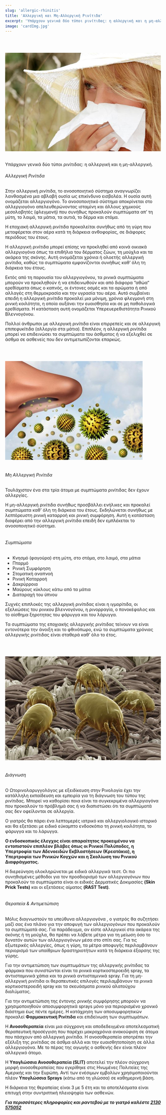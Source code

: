 ```yaml
---
slug: 'allergic-rhinitis'
title: 'Αλλεργική και Μη-Αλλεργική Ρινίτιδα'
excerpt: 'Υπάρχουν γενικά δύο τύποι ρινίτιδας: η αλλεργική και η μη-αλλεργική.'
image: 'cardImg.jpg'
---
```

<br/>
<br/>

![alt text](cardImg.jpg)
<br/>
<br/>

Υπάρχουν γενικά δύο τύποι ρινίτιδας: η αλλεργική και η μη-αλλεργική.

###### Αλλεργική Ρινίτιδα
Στην αλλεργική ρινίτιδα, το ανοσοποιητικό σύστημα αναγνωρίζει λανθασμένα μια αβλαβή ουσία ως επικίνδυνο εισβολέα. Η ουσία αυτή ονομάζεται αλλεργιογόνο. Το ανοσοποιητικό σύστημα αποκρίνεται στο αλλεργιογόνο απελευθερώνοντας ισταμίνη και άλλους χημικούς μεσολαβητές (φλεγμονή) που συνήθως προκαλούν συμπτώματα απ’ τη μύτη, το λαιμό, τα μάτια, τα αυτιά, το δέρμα και στόμα.

Η εποχιακή αλλεργική ρινίτιδα προκαλείται συνήθως από τη γύρη που μεταφέρεται στον αέρα κατά τη διάρκεια ανθοφορίας, σε διάφορες περιόδους του έτους.

Η αλλεργική ρινίτιδα μπορεί επίσης να προκληθεί από κοινά οικιακά αλλεργιογόνα όπως τα επιθήλια του δέρματος ζώων, τη μούχλα και τα ακάρεα της σκόνης. Αυτή ονομάζεται χρόνια ή ολοετής αλλεργική ρινίτιδα, καθώς τα συμπτώματα εμφανίζονται συνήθως καθ’ όλη τη διάρκεια του έτους.

Εκτός από τη παρουσία του αλλεργιογόνου, τα ρινικά συμπτώματα μπορούν να προκληθούν ή να επιδεινωθούν και από διάφορα “αθώα“ ερεθίσματα όπως ο καπνός, οι έντονες οσμές και τα αρώματα ή από αλλαγές στη θερμοκρασία και την υγρασία του αέρα. Αυτό συμβαίνει επειδή η αλλεργική ρινίτιδα προκαλεί μια μόνιμη, χρόνια φλεγμονή στη ρινική κοιλότητα, η οποία αυξάνει την ευαισθησία και σε μη παθολογικά ερεθίσματα. Η κατάσταση αυτή ονομάζεται Υπερευερεθιστότητα Ρινικού Βλεννογόνου.

Πολλοί άνθρωποι με αλλεργική ρινίτιδα είναι επιρρεπείς και σε αλλεργική επιπεφυκίτιδα (αλλεργία στα μάτια). Επιπλέον, η αλλεργική ρινίτιδα μπορεί να επιδεινώσει τα συμπτώματα του άσθματος ή να εξελιχθεί σε άσθμα σε ασθενείς που δεν αντιμετωπίζονται επαρκώς.

<br/>
<br/>

![alt text](all2.jpg)
<br/>
<br/>

###### Μη Αλλεργική Ρινίτιδα
Τουλάχιστον ένα στα τρία άτομα με συμπτώματα ρινίτιδας δεν έχουν αλλεργίες.

Η μη-αλλεργική ρινίτιδα συνήθως προσβάλλει ενήλικες και προκαλεί συμπτώματα καθ’ όλη τη διάρκεια του έτους. Εκδηλώνεται συνήθως με λεπτόρευστη ρινική καταρροή και ρινική συμφόρηση. Αυτή η κατάσταση διαφέρει από την αλλεργική ρινίτιδα επειδή δεν εμπλέκεται το ανοσοποιητικό σύστημα.
<br/>
<br/>

###### Συμπτώματα
* Κνησμό (φαγούρα) στη μύτη, στο στόμα, στο λαιμό, στα μάτια
* Πταρμό
* Ρινική Συμφόρηση
* Στοματική αναπνοή
* Ρινική Καταρροή
* Δακρύρροια
* Μαύρους κύκλους κάτω από τα μάτια
* Διαταραχή του ύπνου

Συχνές επιπλοκές της αλλεργική ρινίτιδας είναι η ιγμορίτιδα, οι εξελκώσεις του ρινικου βλεννογόνου, η ρινορραγία, ο πονοκέφαλος και το αίσθημα ξηροτητας του φάρυγγα και του λάρυγγα.

Τα συμπτώματα της εποχιακής αλλεργικής ρινίτιδας τείνουν να είναι εντονότερα την άνοιξη και το φθινόπωρο, ενώ τα συμπτώματα χρόνιας αλλεργικής ρινίτιδας είναι σταθερά καθ’ όλο το έτος.

<br/>
<br/>

![alt text](all3.jpg)
<br/>
<br/>

###### Διάγνωση
Ο Ωτορινολαρυγγολόγος με εξειδίκευση στην Ρινολογία έχει την κατάλληλη εκπαίδευση και εμπειρία για τη διάγνωση του τύπου της ρινίτιδας. Μπορεί να καθορίσει ποια είναι τα συγκεκριμένα αλλεργιογόνα που προκαλούν το πρόβλημά σας ή να διαπιστώσει ότι τα συμπτώματά σας δεν οφείλονται σε αλλεργία.

Ο γιατρός θα πάρει ένα λεπτομερές ιατρικό και αλλεργιολογικό ιστορικό και θα εξετάσει με ειδικό εύκαμπτο ενδοσκόπιο τη ρινική κοιλότητα, το φάρυγγα και το λάρυγγα.

**Ο ενδοσκοπικός έλεγχος είναι απαραίτητος προκειμένου να εντοπιστούν επιπλέον βλάβες όπως οι Ρινικοί Πολύποδες, η Υπερτροφία των Αδενοειδών Εκβλαστήσεων (Κρεατάκια), η Υπερτροφία των Ρινικών Κογχών και η Σκολίωση του Ρινικού Διαφράγματος.**

Η διερεύνηση ολοκληρώνεται με ειδικά αλλεργικά τεστ. Οι πιο συνηθισμένες μέθοδοι για τον προσδιορισμό των αλλεργιογόνων που προκαλούν τα συμπτώματα είναι οι ειδικές Δερματικές Δοκιμασίες **(Skin Prick Tests)** και οι εξετάσεις αίματος **(RAST Test)**.
<br/>
<br/>

###### Θεραπεία & Αντιμετώπιση
Μόλις διαγνωστούν τα υπεύθυνα αλλεργιογόνα , ο γιατρός θα συζητήσει μαζί σας ένα πλάνο για την αποφυγή των αλλεργιογόνων που προκαλούν τα συμπτώματά σας. Για παράδειγμα, αν είστε αλλεργικοί στα ακάρεα της σκόνης ή τη μούχλα, θα πρέπει να λάβετε μέτρα για τη μείωση όσο το δυνατόν αυτών των αλλεργιογόνων μέσα στο σπίτι σας. Για τις εξωτερικές αλλεργίες, όπως η γύρη, τα μέτρα αποφυγής περιλαμβάνουν περιορισμό των υπαίθριων δραστηριοτήτων κατά τη διάρκεια έξαρσης της γύρης.

Για την αντιμετώπιση των συμπτωμάτων της αλλεργικής ρινίτιδας τα φάρμακα που συνιστώνται είναι τα ρινικά κορτικοστεροειδή spray, τα αντιισταμινικά χάπια και τα ρινικά αντιισταμινικά spray. Για τη μη-αλλεργική ρινίτιδα οι θεραπευτικές επιλογές περιλαμβάνουν τα ρινικά κορτικοστεροειδή spray και τα σκευάσματα ρινικού αλατούχου διαλύματος.

Για την αντιμετώπιση της έντονης ρινικής συμφόρησης μπορούν να χρησιμοποιηθούν αποσυμφορητικά sprays μόνο για περιορισμένο χρονικό διάστημα έως πέντε ημέρες. Η κατάχρηση των αποσυμφορητικών προκαλεί **Φαρμακευτική Ρινίτιδα** και επιδείνωση των συμπτωμάτων.

Η **Ανοσοθεραπεία** είναι μια σύγχρονη και αποδεδειγμένα αποτελεσματική θεραπευτική προσέγγιση που παρέχει μακροχρόνια ανακούφιση σε άτομα που πάσχουν από αλλεργική ρινίτιδα. Η ανοσοθεραπεία αποτρέπει την εξέλιξη της ρινίτιδας σε άσθμα αλλά και την ευαισθητοποίηση σε άλλα αλλεργιογόνα. Με το πέρας της αγωγής ο ασθενής δεν είναι πλέον αλλεργικό άτομο.

Η **Υπογλώσσια Ανοσοθεραπεία (SLIT)** αποτελεί την πλέον σύγχρονη μορφή ανοσοθεραπείας που εγκρίθηκε στις Ηνωμένες Πολιτείες της Αμερικής και την Ευρώπη. Αντί των ενέσιμων εμβολίων χρησιμοποιούνται πλέον **Υπογλώσσια Sprays** (κάτω από τη γλώσσα) σε καθημερινή βάση.

Η διάρκεια της θεραπείας είναι 3 με 5 έτη και τα αποτελέσματα είναι επιτυχή στην συντριπτική πλειοψηφία των ασθενών.

***Για περισσότερες πληροφορίες και ραντεβού με το γιατρό καλέστε [2130 575052](tel:2130575052 "2130 575052")***